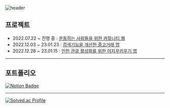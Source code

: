 ![header](https://capsule-render.vercel.app/api?type=waving&color=89a5ea&height=300&section=header&text=Hyeokkyu%20Github!&fontSize=50)

## 프로젝트
- 2022.07.22 ~ 진행 중 : [운동하는 사람들을 위한 커뮤니티 웹](https://github.com/ts3083/exersite)
- 2022.12.03 ~ 23.01.23 : [검색기능을 개선한 중고거래 앱](https://github.com/JumpSpring/Parabom_backend)
- 2022.12.28 ~ 23.01.15 : [인천 관광 활성화를 위한 이지꾸키우기 앱](https://github.com/ts3083/IncheonTour)

***
## 포트폴리오
[![Notion Badge](http://img.shields.io/badge/-portfolio-black?style=flat-square&logo=Notion&link=https://lacy-cheese-85b.notion.site/BackEnd-Developer-9bb2c8e81b2c4b74bafcd03dcd6118ec?pvs=4)](https://lacy-cheese-85b.notion.site/BackEnd-Developer-9bb2c8e81b2c4b74bafcd03dcd6118ec?pvs=4)

***
[![Solved.ac Profile](http://mazassumnida.wtf/api/v2/generate_badge?boj=tsh04031)](https://solved.ac/tsh04031/)
